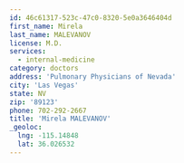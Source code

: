 ```yaml
---
id: 46c61317-523c-47c0-8320-5e0a3646404d
first_name: Mirela
last_name: MALEVANOV
license: M.D.
services:
  - internal-medicine
category: doctors
address: 'Pulmonary Physicians of Nevada'
city: 'Las Vegas'
state: NV
zip: '89123'
phone: 702-292-2667
title: 'Mirela MALEVANOV'
_geoloc:
  lng: -115.14848
  lat: 36.026532
---
```

